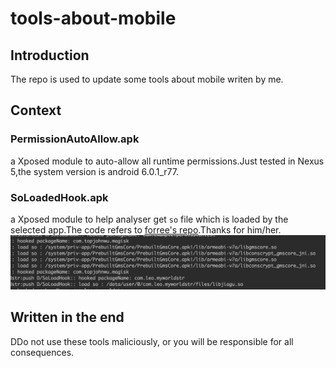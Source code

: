 # tools-about-mobile
## Introduction
The repo is used to update some tools about mobile writen by me.
## Context
### PermissionAutoAllow.apk
a Xposed module to auto-allow all runtime permissions.Just tested in Nexus 5,the system version is android 6.0.1_r77.
### SoLoadedHook.apk
a Xposed module to help analyser get `so` file which is loaded by the selected app.The code refers to [forree's repo](https://github.com/fooree/fooXposed/tree/master/Foox_1stx).Thanks for him/her.
![](./imgs/so_load.jpg)
## Written in the end
DDo not use these tools maliciously, or you will be responsible for all consequences.
